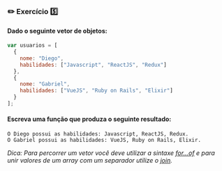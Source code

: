 ### :pencil2: Exercício :five:

#### Dado o seguinte vetor de objetos:

```javascript
var usuarios = [
  {
    nome: "Diego",
    habilidades: ["Javascript", "ReactJS", "Redux"]
  },
  {
    nome: "Gabriel",
    habilidades: ["VueJS", "Ruby on Rails", "Elixir"]
  }
];
```

#### Escreva uma função que produza o seguinte resultado:

```
O Diego possui as habilidades: Javascript, ReactJS, Redux.
O Gabriel possui as habilidades: VueJS, Ruby on Rails, Elixir.
```

*Dica: Para percorrer um vetor você deve utilizar a sintaxe [for...of](https://developer.mozilla.org/pt-BR/docs/Web/JavaScript/Reference/Statements/for...of "for...of") e para unir valores de um array com um separador utilize o [join](https://developer.mozilla.org/pt-BR/docs/Web/JavaScript/Reference/Global_Objects/Array/join "Array.prototype.join()").*
